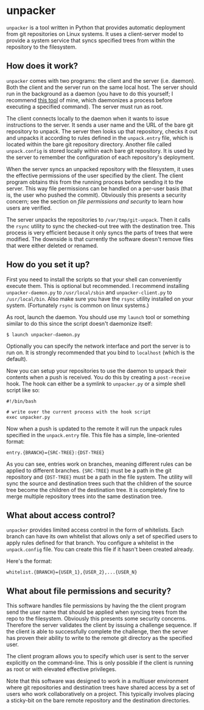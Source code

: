 # unpacker

`unpacker` is a tool written in Python that provides automatic deployment from
git repositories on Linux systems. It uses a client-server model to provide a
system service that syncs specified trees from within the repository to the
filesystem.

## How does it work?

`unpacker` comes with two programs: the client and the server (i.e. daemon).
Both the client and the server run on the same local host. The server should run
in the background as a daemon (you have to do this yourself; I recommend [this
tool](https://gist.github.com/RogerGee/cb68c56ec16db7f0a8fe) of mine, which
daemonizes a process before executing a specified command). The server must run
as root.

The client connects locally to the daemon when it wants to issue instructions to
the server. It sends a user name and the URL of the bare git repository to
unpack. The server then looks up that repository, checks it out and unpacks it
according to rules defined in the `unpack.entry` file, which is located within
the bare git repository directory. Another file called `unpack.config` is stored
locally within each bare git repository. It is used by the server to remember
the configuration of each repository's deployment.

When the server syncs an unpacked repository with the filesystem, it uses the
effective permissions of the user specified by the client. The client program
obtains this from the running process before sending it to the server. This way
file permissions can be handled on a per-user basis (that is, the user who
pushed the commit). Obviously this presents a security concern; see the section
on *file permissions and security* to learn how users are verified.

The server unpacks the repositories to `/var/tmp/git-unpack`. Then it calls the
`rsync` utility to sync the checked-out tree with the destination tree. This
process is very efficient because it only syncs the parts of trees that were
modified. The downside is that currently the software doesn't remove files that
were either deleted or renamed.

## How do you set it up?

First you need to install the scripts so that your shell can conveniently
execute them. This is optional but recommended. I recommend installing
`unpacker-daemon.py` to `/usr/local/sbin` and `unpacker-client.py` to
`/usr/local/bin`. Also make sure you have the `rsync` utility installed on your
system. (Fortunately `rsync` is common on linux systems.)

As root, launch the daemon. You should use my `launch` tool or something similar
to do this since the script doesn't daemonize itself:
```
$ launch unpacker-daemon.py
```
Optionally you can specify the network interface and port the server is to run
on. It is strongly recommended that you bind to `localhost` (which is the
default).

Now you can setup your repositories to use the daemon to unpack their contents
when a push is received. You do this by creating a `post-receive` hook. The hook
can either be a symlink to `unpacker.py` or a simple shell script like so:
```shell
#!/bin/bash

# write over the current process with the hook script
exec unpacker.py
```

Now when a push is updated to the remote it will run the unpack rules specified
in the `unpack.entry` file. This file has a simple, line-oriented format:
```
entry.{BRANCH}={SRC-TREE}:{DST-TREE}
```
As you can see, entries work on branches, meaning different rules can be applied
to different branches. `{SRC-TREE}` must be a path in the git repository and
`{DST-TREE}` must be a path in the file system. The utility will sync the source
and destination trees such that the children of the source tree become the
children of the destination tree. It is completely fine to merge multiple
repository trees into the same destination tree.

## What about access control?

`unpacker` provides limited access control in the form of whitelists. Each
branch can have its own whitelist that allows only a set of specified users to
apply rules defined for that branch. You configure a whitelist in the
`unpack.config` file. You can create this file if it hasn't been created
already.

Here's the format:
```
whitelist.{BRANCH}={USER_1},{USER_2},...{USER_N}
```

## What about file permissions and security?

This software handles file permissions by having the the client program send the
user name that should be applied when syncing trees from the repo to the
filesystem. Obviously this presents some security concerns. Therefore the server
validates the client by issuing a challenge sequence. If the client is able to
successfully complete the challenge, then the server has proven their ability to
write to the remote git directory as the specified user.

The client program allows you to specify which user is sent to the server
explicitly on the command-line. This is only possible if the client is running
as root or with elevated effective privileges.

Note that this software was designed to work in a multiuser environment where
git repositories and destination trees have shared access by a set of users who
work collaboratively on a project. This typically involves placing a sticky-bit
on the bare remote repository and the destination directories.
